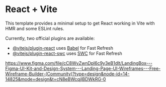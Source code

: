 # React + Vite

This template provides a minimal setup to get React working in Vite with HMR and some ESLint rules.

Currently, two official plugins are available:

- [@vitejs/plugin-react](https://github.com/vitejs/vite-plugin-react/blob/main/packages/plugin-react/README.md) uses [Babel](https://babeljs.io/) for Fast Refresh
- [@vitejs/plugin-react-swc](https://github.com/vitejs/vite-plugin-react-swc) uses [SWC](https://swc.rs/) for Fast Refresh

https://www.figma.com/file/cC8WvZwnDpl6c9y3eB1dlt/LandingBox---Figma-UI-Kit-and-Design-System---Landing-Page-UI-Wireframes---Free-Wireframe-Builder-(Community)?type=design&node-id=14-14825&mode=design&t=cN8eBWcqjIBDWkRG-0

